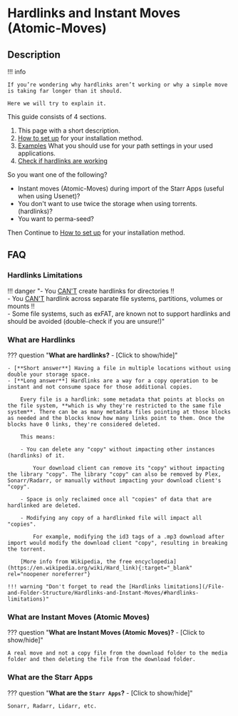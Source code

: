 # Hardlinks and Instant Moves (Atomic-Moves)

## Description

!!! info

    If you’re wondering why hardlinks aren’t working or why a simple move is taking far longer than it should.

    Here we will try to explain it.

This guide consists of 4 sections.

1. This page with a short description.
2. [How to set up](/File-and-Folder-Structure/How-to-set-up/) for your installation method.
3. [Examples](/File-and-Folder-Structure/Examples/) What you should use for your path settings in your used applications.
4. [Check if hardlinks are working](/File-and-Folder-Structure/Check-if-hardlinks-are-working/)

So you want one of the following?

- Instant moves (Atomic-Moves) during import of the Starr Apps (useful when using Usenet)?
- You don't want to use twice the storage when using torrents. (hardlinks)?
- You want to perma-seed?

Then Continue to [How to set up](/File-and-Folder-Structure/How-to-set-up/) for your installation method.

## FAQ

### Hardlinks Limitations

!!! danger "- You <u>CAN'T</u> create hardlinks for directories :bangbang:<br>- You <u>CAN'T</u> hardlink across separate file systems, partitions, volumes or mounts :bangbang:<br>- Some file systems, such as exFAT, are known not to support hardlinks and should be avoided (double-check if you are unsure!)"

### What are Hardlinks

??? question "**What are hardlinks?** - [Click to show/hide]"

    - [**Short answer**] Having a file in multiple locations without using double your storage space.
    - [**Long answer**] Hardlinks are a way for a copy operation to be instant and not consume space for those additional copies.

        Every file is a hardlink: some metadata that points at blocks on the file system, **which is why they're restricted to the same file system**. There can be as many metadata files pointing at those blocks as needed and the blocks know how many links point to them. Once the blocks have 0 links, they're considered deleted.

        This means:

        - You can delete any "copy" without impacting other instances (hardlinks) of it.

            Your download client can remove its "copy" without impacting the library "copy". The library "copy" can also be removed by Plex, Sonarr/Radarr, or manually without impacting your download client's "copy".

        - Space is only reclaimed once all "copies" of data that are hardlinked are deleted.

        - Modifying any copy of a hardlinked file will impact all "copies".

            For example, modifying the id3 tags of a .mp3 download after import would modify the download client "copy", resulting in breaking the torrent.

        [More info from Wikipedia, the free encyclopedia](https://en.wikipedia.org/wiki/Hard_link){:target="_blank" rel="noopener noreferrer"}

    !!! warning "Don't forget to read the [Hardlinks limitations](/File-and-Folder-Structure/Hardlinks-and-Instant-Moves/#hardlinks-limitations)"

### What are Instant Moves (Atomic Moves)

??? question "**What are Instant Moves (Atomic Moves)?** - [Click to show/hide]"

    A real move and not a copy file from the download folder to the media folder and then deleting the file from the download folder.

### What are the Starr Apps

??? question "**What are the `Starr Apps`?** - [Click to show/hide]"

    Sonarr, Radarr, Lidarr, etc.
